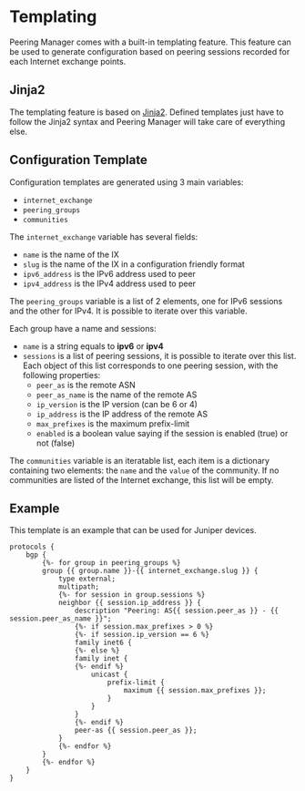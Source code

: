 # Templating

Peering Manager comes with a built-in templating feature. This feature can be
used to generate configuration based on peering sessions recorded for each
Internet exchange points.

## Jinja2

The templating feature is based on [Jinja2](http://jinja.pocoo.org/docs/2.9/).
Defined templates just have to follow the Jinja2 syntax and Peering Manager
will take care of everything else.

## Configuration Template

Configuration templates are generated using 3 main variables:

  * `internet_exchange`
  * `peering_groups`
  * `communities`

The `internet_exchange` variable has several fields:

  * `name` is the name of the IX
  * `slug` is the name of the IX in a configuration friendly format
  * `ipv6_address` is the IPv6 address used to peer
  * `ipv4_address` is the IPv4 address used to peer

The `peering_groups` variable is a list of 2 elements, one for IPv6 sessions
and the other for IPv4. It is possible to iterate over this variable.

Each group have a name and sessions:

  * `name` is a string equals to **ipv6** or **ipv4**
  * `sessions` is a list of peering sessions, it is possible to iterate over
    this list. Each object of this list corresponds to one peering session,
    with the following properties:
    * `peer_as` is the remote ASN
    * `peer_as_name` is the name of the remote AS
    * `ip_version` is the IP version (can be 6 or 4)
    * `ip_address` is the IP address of the remote AS
    * `max_prefixes` is the maximum prefix-limit
    * `enabled` is a boolean value saying if the session is enabled (true) or
      not (false)

The `communities` variable is an iteratable list, each item is a dictionary
containing two elements: the `name` and the `value` of the community. If no
communities are listed of the Internet exchange, this list will be empty.

## Example

This template is an example that can be used for Juniper devices.
```
protocols {
    bgp {
        {%- for group in peering_groups %}
        group {{ group.name }}-{{ internet_exchange.slug }} {
            type external;
            multipath;
            {%- for session in group.sessions %}
            neighbor {{ session.ip_address }} {
                description "Peering: AS{{ session.peer_as }} - {{ session.peer_as_name }}";
                {%- if session.max_prefixes > 0 %}
                {%- if session.ip_version == 6 %}
                family inet6 {
                {%- else %}
                family inet {
                {%- endif %}
                    unicast {
                        prefix-limit {
                            maximum {{ session.max_prefixes }};
                        }
                    }
                }
                {%- endif %}
                peer-as {{ session.peer_as }};
            }
            {%- endfor %}
        }
        {%- endfor %}
    }
}
```
